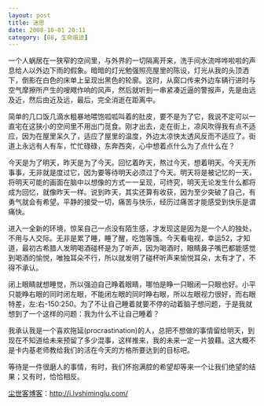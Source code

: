 ```yaml
---
layout: post
title: 迷思
date: 2008-10-01 20:11
category: [08, 生命痕迹]
---
```

一个人蜗居在一狭窄的空间里，与外界的一切隔离开来，洗手间水流哗哗啦啦的声息给人以外边下雨的假象。暗暗的灯光勉强照亮屋里的陈设，灯光从我的头顶洒下，倒影在白色的床单上呈现出黑色的轮廓。这时，从窗口传来外边车辆行进时与空气摩擦所产生的嗖飕作响的风声，然后就听到一串紧凑近逼的警报声，先是由远及近，然后由近及远，最后，完全消逝在距离中。

简单的几口饭几滴水粗暴地喂饱呱呱叫着的肚皮，要不是为了它，我说不定可以一直宅在这狭小的空间里不用出门觅食。刚才出去，走在街上，凉风吹得我有点不适应，因为在屋里呆久了，适应了屋里的温度，外边太凉快太透风反而不适应了。街道上永远有人有车，忙忙碌碌，东奔西突，心中想着点什么为了点什么在？

今天是为了明天，昨天是为了今天。回忆着昨天，熬过今天，想着明天。今天无所事事，无非就是度过它，因为要等待明天必须过了今天。明天将是被记忆的一天，将明天可能的画面在脑中以想像的方式一一呈现，可终究，明天无论发生什么都将成为回忆，就像昨天一样。说到昨天，其实还算有收获，因为至少突破了自己，有勇气就会有希望。平静的接受一切，痛苦与快乐，经历过痛苦才能感受到快乐是谓痛快。

进入一全新的环境，惊呆自己一点没有陌生感，才发现这是因为是一个人的独处，不用与人交际。无非是累了睡，睡了醒，吃饱等饿。今天看电视，幸运52，才知道，最初古希腊人发明喝酒碰杯是为了听声，因为喝酒时，眼睛鼻子嘴巴都能感觉到喝酒的愉悦，唯独耳朵不行，所以就发明了碰杯听声来愉悦耳朵，太有才了，不得不承认。

闭上眼睛就想睡觉，所以强迫自己睁着眼睛，哪怕是睁一只眼闭一只眼也好。小平只能睁右眼的同时闭左眼，不能闭左眼的同时睁右眼，所以左眼视力很好，而右眼 特差，左:右-150:250。为了不让自己睡着就要不停的动着脑子想问题，于是我就想到了一个这样的问题：我为什么不让自己睡着？

我承认我是一个喜欢拖延(procrastination)的人，总把不想做的事情留给明天，到现在不知道给未来预留了多少混事，这样推来，我的未来一定一片狼藉。这大概不是卡内基老师教给我们的活在今天的方格所要达到的目标吧。

等待是一件很磨人的事情，有时，我们怀抱满腔的希望却等来一个让我们绝望的结果；又有时，恰恰相反。

<a href="http://i.lvshiminglu.com/">尘世客博客</a>：<a href="http://i.lvshiminglu.com/">http://i.lvshiminglu.com/</a>

